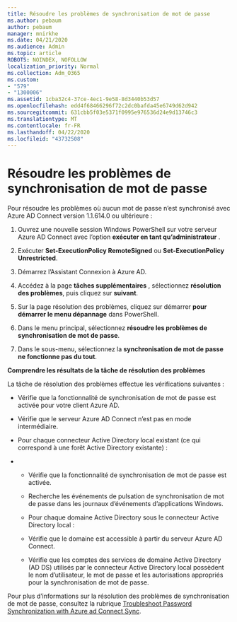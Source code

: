 ```yaml
---
title: Résoudre les problèmes de synchronisation de mot de passe
ms.author: pebaum
author: pebaum
manager: mnirkhe
ms.date: 04/21/2020
ms.audience: Admin
ms.topic: article
ROBOTS: NOINDEX, NOFOLLOW
localization_priority: Normal
ms.collection: Adm_O365
ms.custom:
- "579"
- "1300006"
ms.assetid: 1cba32c4-37ce-4ec1-9e58-8d3440b53d57
ms.openlocfilehash: edd4f68466296f72c2dc0bafda45e6749d62d942
ms.sourcegitcommit: 631cbb5f03e5371f0995e976536d24e9d13746c3
ms.translationtype: MT
ms.contentlocale: fr-FR
ms.lasthandoff: 04/22/2020
ms.locfileid: "43732508"
---
```

# <a name="troubleshoot-password-synchronization"></a>Résoudre les problèmes de synchronisation de mot de passe

Pour résoudre les problèmes où aucun mot de passe n’est synchronisé avec Azure AD Connect version 1.1.614.0 ou ultérieure :
  
1. Ouvrez une nouvelle session Windows PowerShell sur votre serveur Azure AD Connect avec l’option **exécuter en tant qu’administrateur** .

2. Exécuter **Set-ExecutionPolicy RemoteSigned** ou **Set-ExecutionPolicy Unrestricted**.

3. Démarrez l’Assistant Connexion à Azure AD.

4. Accédez à la page **tâches supplémentaires** , sélectionnez **résolution des problèmes**, puis cliquez sur **suivant**.

5. Sur la page résolution des problèmes, cliquez sur démarrer **pour démarrer le menu dépannage** dans PowerShell.

6. Dans le menu principal, sélectionnez **résoudre les problèmes de synchronisation de mot de passe**.

7. Dans le sous-menu, sélectionnez la **synchronisation de mot de passe ne fonctionne pas du tout**.

**Comprendre les résultats de la tâche de résolution des problèmes**
  
La tâche de résolution des problèmes effectue les vérifications suivantes :
  
- Vérifie que la fonctionnalité de synchronisation de mot de passe est activée pour votre client Azure AD.

- Vérifie que le serveur Azure AD Connect n’est pas en mode intermédiaire.

- Pour chaque connecteur Active Directory local existant (ce qui correspond à une forêt Active Directory existante) :

- 
  - Vérifie que la fonctionnalité de synchronisation de mot de passe est activée.

  - Recherche les événements de pulsation de synchronisation de mot de passe dans les journaux d’événements d’applications Windows.

  - Pour chaque domaine Active Directory sous le connecteur Active Directory local :

  - Vérifie que le domaine est accessible à partir du serveur Azure AD Connect.

  - Vérifie que les comptes des services de domaine Active Directory (AD DS) utilisés par le connecteur Active Directory local possèdent le nom d’utilisateur, le mot de passe et les autorisations appropriés pour la synchronisation de mot de passe.

Pour plus d’informations sur la résolution des problèmes de synchronisation de mot de passe, consultez la rubrique [Troubleshoot Password Synchronization with Azure ad Connect Sync](https://docs.microsoft.com/azure/active-directory/connect/active-directory-aadconnectsync-troubleshoot-password-synchronization).
  